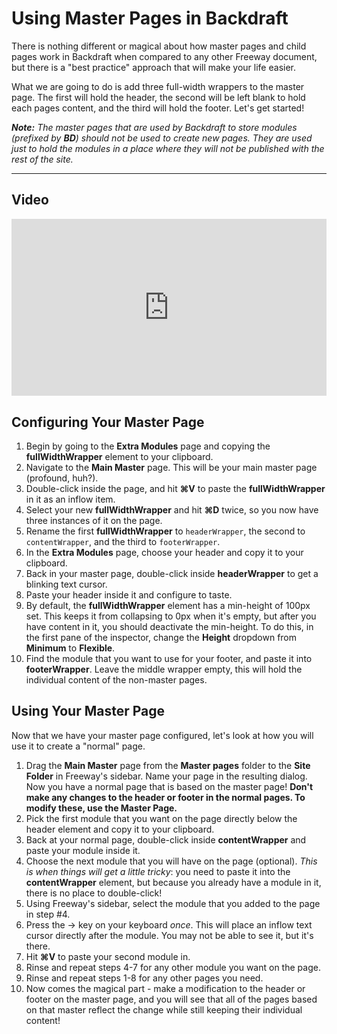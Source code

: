 # Using Master Pages in Backdraft

There is nothing different or magical about how master pages and child pages work in Backdraft when compared to any other Freeway document, but there is a "best practice" approach that will make your life easier.

What we are going to do is add three full-width wrappers to the master page. The first will hold the header, the second will be left blank to hold each pages content, and the third will hold the footer. Let's get started!

_**Note:** The master pages that are used by Backdraft to store modules (prefixed by **BD**) should not be used to create new pages. They are used just to hold the modules in a place where they will not be published with the rest of the site._

----

## Video

<div class="video-container" style="position: relative; padding-bottom: 56.25%; height: 0; overflow: hidden; background-color: black;" markdown="1"><iframe src="http://www.youtube.com/embed/_xRnpm9dGTw" style="position: absolute; width: 100%; height: 100%; background-color: transparent; border: 0px none transparent; padding: 0px; overflow: hidden;" seamless="seamless"></iframe></div>

## Configuring Your Master Page

1. Begin by going to the **Extra Modules** page and copying the **fullWidthWrapper** element to your clipboard.
2. Navigate to the **Main Master** page. This will be your main master page (profound, huh?).
3. Double-click inside the page, and hit **⌘V** to paste the **fullWidthWrapper** in it as an inflow item.
4. Select your new **fullWidthWrapper** and hit **⌘D** twice, so you now have three instances of it on the page.
5. Rename the first **fullWidthWrapper** to `headerWrapper`, the second to `contentWrapper`, and the third to `footerWrapper`.
5. In the **Extra Modules** page, choose your header and copy it to your clipboard.
6. Back in your master page, double-click inside **headerWrapper** to get a blinking text cursor.
7. Paste your header inside it and configure to taste.
8. By default, the **fullWidthWrapper** element has a min-height of 100px set. This keeps it from collapsing to 0px when it's empty, but after you have content in it, you should deactivate the min-height. To do this, in the first pane of the inspector, change the **Height** dropdown from **Minimum** to **Flexible**.
9. Find the module that you want to use for your footer, and paste it into **footerWrapper**. Leave the middle wrapper empty, this will hold the individual content of the non-master pages.

## Using Your Master Page

Now that we have your master page configured, let's look at how you will use it to create a "normal" page.

1. Drag the **Main Master** page from the **Master pages** folder to the **Site Folder** in Freeway's sidebar. Name your page in the resulting dialog. Now you have a normal page that is based on the master page! **Don't make any changes to the header or footer in the normal pages. To modify these, use the Master Page.**
2. Pick the first module that you want on the page directly below the header element and copy it to your clipboard.
3. Back at your normal page, double-click inside **contentWrapper** and paste your module inside it.
4. Choose the next module that you will have on the page (optional). *This is when things will get a little tricky*: you need to paste it into the **contentWrapper** element, but because you already have a module in it, there is no place to double-click!
5. Using Freeway's sidebar, select the module that you added to the page in step #4.
6. Press the → key on your keyboard *once*. This will place an inflow text cursor directly after the module. You may not be able to see it, but it's there.
7. Hit **⌘V** to paste your second module in.
8. Rinse and repeat steps 4-7 for any other module you want on the page.
9. Rinse and repeat steps 1-8 for any other pages you need.
10. Now comes the magical part - make a modification to the header or footer on the master page, and you will see that all of the pages based on that master reflect the change while still keeping their individual content!
